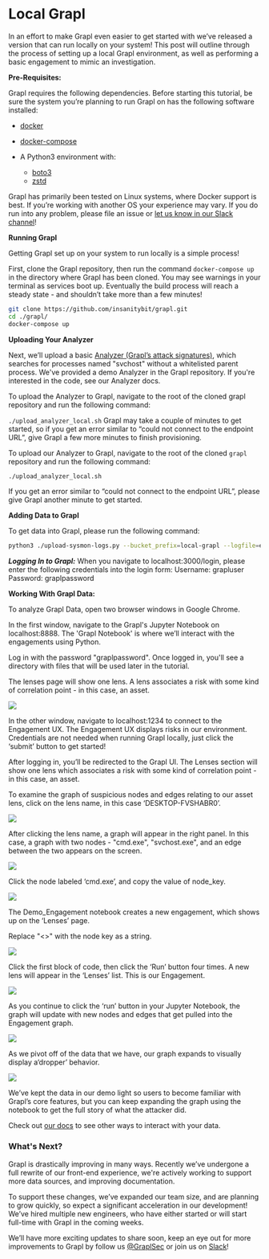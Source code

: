 # Local Grapl
In an effort to make Grapl even easier to get started with we’ve released a version that can run locally on your system! This post will outline through the process of setting up a local  Grapl environment, as well as performing a basic engagement to mimic an investigation.

**Pre-Requisites:**

Grapl requires the following dependencies. Before starting this tutorial, be sure the system you’re planning to run Grapl on has the following software installed:

- [docker](https://docs.docker.com/get-docker/)
- [docker-compose](https://docs.docker.com/compose/install/)


- A Python3 environment with:
    - [boto3](https://github.com/boto/boto3#quick-start) 
    - [zstd](https://pypi.org/project/zstd/)

Grapl has primarily been tested on Linux systems, where Docker support is best. If you’re working with another OS your experience may vary. If you do run into any problem, please file an issue or [let us know in our Slack channel](https://join.slack.com/t/grapl-dfir/shared_invite/zt-armk3shf-nuY19fQQuUnYk~dHltUPCw)!

**Running Grapl**

Getting Grapl set up on your system to run locally is a simple process! 

First, clone the Grapl repository, then run the command  `docker-compose up` in the directory where Grapl has been cloned. You may see warnings in your terminal as services boot up. Eventually the build process will reach a steady state - and shouldn’t take more than a few minutes!

```bash
git clone https://github.com/insanitybit/grapl.git
cd ./grapl/
docker-compose up
```

**Uploading Your Analyzer**

Next, we’ll upload a basic [Analyzer (Grapl’s attack signatures)](https://grapl-analyzerlib.readthedocs.io/en/latest/analyzers/Implementing%20An%20Analyzer/), which searches for processes named "svchost" without a whitelisted parent process. We've provided a demo Analyzer in the Grapl repository. If you're interested in the code, see our Analyzer docs.

To upload the Analyzer to Grapl, navigate to the root of the cloned grapl repository and run the following command: 

`./upload_analyzer_local.sh`
Grapl may take a couple of minutes to get started, so if you get an error similar to “could not connect to the endpoint URL”,  give Grapl a few more minutes to  finish provisioning. 
    

To upload our Analyzer to Grapl, navigate to the root of the cloned `grapl` repository and run the following command: 

```bash
./upload_analyzer_local.sh
```

If you get an error similar to “could not connect to the endpoint URL”,  please give Grapl another minute to get started. 

**Adding Data to Grapl**

To get data into Grapl, please run the following command: 

```bash
python3 ./upload-sysmon-logs.py --bucket_prefix=local-grapl --logfile=eventlog.xml 
```
***Logging In to Grapl:***
When you navigate to localhost:3000/login, please enter the following credentials into the login form: 
Username: grapluser
Password: graplpassword


**Working With Grapl Data:** 



To analyze Grapl Data, open two browser windows in Google Chrome. 

In the first window, navigate to the Grapl's Jupyter Notebook on localhost:8888.  The 'Grapl Notebook' is where we’ll interact with the engagements using Python. 

Log in with the password "graplpassword". Once logged in, you'll see a directory with files that will be used later in the tutorial.

The lenses page will show one lens. A lens associates a risk with some kind of correlation point - in this case, an asset.

![](https://static.wixstatic.com/media/aa91b3_2a9a44851cdf4ebb8703ae76af72b192~mv2.png/v1/fill/w_1480,h_455,al_c,q_90,usm_0.66_1.00_0.01/aa91b3_2a9a44851cdf4ebb8703ae76af72b192~mv2.webp)

In the other window, navigate to localhost:1234 to connect to the Engagement UX. The Engagement UX displays risks in our environment. Credentials are not needed when running Grapl locally, just click the ‘submit’ button to get started! 

After logging in, you’ll be redirected to the Grapl UI. The Lenses section will show one lens which associates a risk with some kind of correlation point - in this case, an asset. 

To examine the graph of suspicious nodes and edges relating to our asset lens, click on the lens name, in this case ‘DESKTOP-FVSHABR0’. 

![](https://static.wixstatic.com/media/aa91b3_43750d8c9716482a8d8017d4826c93bf~mv2.png/v1/fill/w_1460,h_972,al_c,q_90/aa91b3_43750d8c9716482a8d8017d4826c93bf~mv2.webp)

After clicking the lens name, a graph will appear in the right panel. In this case, a graph with two nodes - "cmd.exe", "svchost.exe", and an edge between the two appears on the screen.

![](https://static.wixstatic.com/media/aa91b3_4ec6b529647e4310a7f79eb1788f35b4~mv2.png/v1/fill/w_1462,h_808,al_c,q_90/aa91b3_4ec6b529647e4310a7f79eb1788f35b4~mv2.webp)

Click the node labeled ‘cmd.exe’, and copy the value of node_key.

![](https://static.wixstatic.com/media/aa91b3_833b01debcfe4bbfa44e78d0bc1aba55~mv2.png/v1/fill/w_1464,h_756,al_c,q_90/aa91b3_833b01debcfe4bbfa44e78d0bc1aba55~mv2.webp)

The  Demo_Engagement notebook creates a new engagement, which shows up on the ‘Lenses’ page.  

Replace "<<put cmd node_key here>>" with the node key as a string.

![](https://static.wixstatic.com/media/aa91b3_31b92e85fedf4551918ed8147932d5d1~mv2.png/v1/fill/w_1480,h_748,al_c,q_90,usm_0.66_1.00_0.01/aa91b3_31b92e85fedf4551918ed8147932d5d1~mv2.webp)

Click the first block of code, then click the ‘Run’ button four times. A new lens will appear in the ‘Lenses’ list. This is our Engagement.

![](https://static.wixstatic.com/media/aa91b3_b8bd9fbf4c7f4e63b5a850a820423b35~mv2.png/v1/fill/w_1458,h_870,al_c,q_90/aa91b3_b8bd9fbf4c7f4e63b5a850a820423b35~mv2.webp)

As you continue to click the ‘run’ button in your Jupyter Notebook, the graph will update with new nodes and edges that get pulled into the Engagement graph.

![](https://static.wixstatic.com/media/aa91b3_d4540e548fbe42139af7e6eacb341364~mv2.png/v1/fill/w_1462,h_778,al_c,q_90/aa91b3_d4540e548fbe42139af7e6eacb341364~mv2.webp)

As we pivot off of the data that we have, our graph expands to visually display a‘dropper’ behavior.

![](https://static.wixstatic.com/media/aa91b3_a8edd9fb0c8c470480ced49373c9d53d~mv2.png/v1/fill/w_1460,h_1392,al_c,q_90/aa91b3_a8edd9fb0c8c470480ced49373c9d53d~mv2.webp)

We’ve kept the data in our demo light so users to become familiar with Grapl’s core features, but you can keep expanding the graph using the notebook to get the full story of what the attacker did.

Check out [our docs](https://grapl-analyzerlib.readthedocs.io/en/latest/) to see other ways to interact with your data.



### What's Next?

Grapl is drastically improving in many ways. Recently we’ve undergone a full rewrite of our front-end experience, we're actively working to support more data sources, and improving documentation. 

To support these changes, we’ve expanded our team size, and are planning to grow quickly, so expect a significant acceleration in our development! We’ve hired multiple new engineers, who have either started or will start full-time with Grapl in the coming weeks.

We’ll have more exciting updates to share soon, keep an eye out for more improvements to Grapl by follow us [@GraplSec](https://twitter.com/graplsec) or join us on [Slack](https://join.slack.com/t/grapl-dfir/shared_invite/zt-armk3shf-nuY19fQQuUnYk~dHltUPCw)!